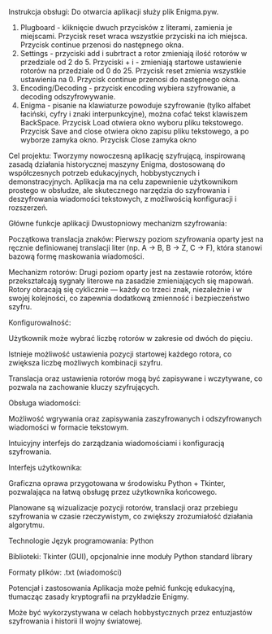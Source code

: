 Instrukcja obsługi:
Do otwarcia aplikacji służy plik Enigma.pyw.
1) Plugboard - kliknięcie dwuch przycisków z literami, zamienia je miejscami. Przycisk reset wraca 
wszystkie przyciski na ich miejsca. Przycisk continue przenosi do następnego okna.
2) Settings - przyciski add i subrtract a rotor zmieniają ilość rotorów w przedziale od 2 do 5. Przyciski + i - 
zmieniają startowe ustawienie rotorów na przedziale od 0 do 25. Przycisk reset zmienia wszystkie ustawienia na 0.
Przycisk continue przenosi do następnego okna.
3) Encoding/Decoding - przycisk encoding wybiera szyfrowanie, a decoding odszyfrowywanie.
4) Enigma - pisanie na klawiaturze powoduje szyfrowanie (tylko alfabet łaciński, cyfry i znaki interpunkcyjne), można
cofać tekst klawiszem BackSpace. Przycisk Load otwiera okno wyboru pliku tekstowego. Przycisk Save and close otwiera 
okno zapisu pliku tekstowego, a po wyborze zamyka okno. Przycisk Close zamyka okno

Cel projektu:
Tworzymy nowoczesną aplikację szyfrującą, inspirowaną zasadą działania historycznej maszyny
Enigma, dostosowaną do współczesnych potrzeb edukacyjnych, hobbystycznych i demonstracyjnych.
Aplikacja ma na celu zapewnienie użytkownikom prostego w
obsłudze, ale skutecznego narzędzia do szyfrowania i deszyfrowania wiadomości
tekstowych, z możliwością konfiguracji i rozszerzeń.

Główne funkcje aplikacji
Dwustopniowy mechanizm szyfrowania:

Początkowa translacja znaków: Pierwszy poziom szyfrowania oparty jest na ręcznie definiowanej translacji liter
    (np. A → B, B → Z, C → F), która stanowi bazową formę maskowania wiadomości.

Mechanizm rotorów: Drugi poziom oparty jest na zestawie rotorów, które
    przekształcają sygnały literowe na zasadzie zmieniających się mapowań.
    Rotory obracają się cyklicznie — każdy co trzeci znak, niezależnie i w swojej
    kolejności, co zapewnia dodatkową zmienność i bezpieczeństwo szyfru.

Konfigurowalność:

Użytkownik może wybrać liczbę rotorów w zakresie od dwóch do pięciu.

Istnieje możliwość ustawienia pozycji startowej każdego
rotora, co zwiększa liczbę możliwych kombinacji szyfru.

Translacja oraz ustawienia rotorów mogą być zapisywane i wczytywane, co pozwala na
zachowanie kluczy szyfrujących.

Obsługa wiadomości:

Możliwość wgrywania oraz zapisywania zaszyfrowanych i odszyfrowanych wiadomości w
formacie tekstowym.

Intuicyjny interfejs do zarządzania wiadomościami i konfiguracją szyfrowania.

Interfejs użytkownika:

Graficzna oprawa przygotowana w środowisku Python + Tkinter, pozwalająca
na łatwą obsługę przez użytkownika końcowego.

Planowane są wizualizacje pozycji rotorów, translacji oraz przebiegu szyfrowania w czasie
rzeczywistym, co zwiększy zrozumiałość działania algorytmu.

Technologie
Język programowania: Python

Biblioteki: Tkinter (GUI), opcjonalnie inne moduły Python standard library

Formaty plików: .txt (wiadomości)

Potencjał i zastosowania
Aplikacja może pełnić funkcję edukacyjną, tłumacząc zasady kryptografii na przykładzie Enigmy.

Może być wykorzystywana w celach hobbystycznych przez entuzjastów szyfrowania i historii
II wojny światowej.


